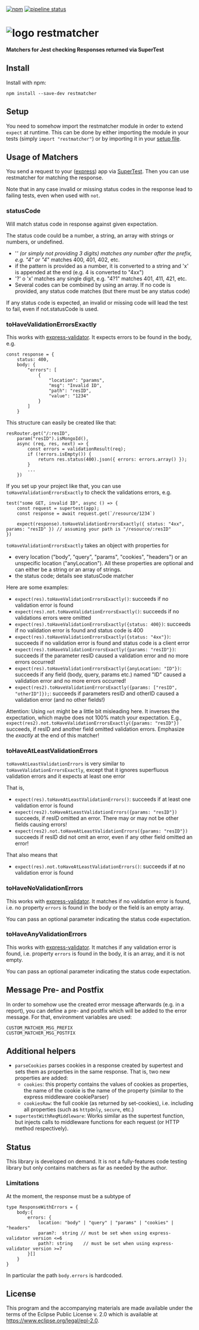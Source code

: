 [![npm](https://img.shields.io/npm/v/restmatcher)](https://www.npmjs.com/package/restmatcher) 
[![pipeline status](https://gitlab.bht-berlin.de/nodepackages/restmatcher/badges/main/pipeline.svg)](https://gitlab.bht-berlin.de/nodepackagesrestmatcher/pipelines/latest)

# ![logo](https://gitlab.bht-berlin.de/nodepackages/restmatcher/-/raw/main/logo.png) restmatcher
**Matchers for Jest checking Responses returned via SuperTest**


## Install

Install with npm:

```
npm install --save-dev restmatcher
```

## Setup

You need to somehow import the restmatcher module in order to extend `expect` at runtime. This can be done by either importing the module in your tests (simply `import "restmatcher"`) or by importing it in your [setup file](https://jestjs.io/docs/en/configuration.html#setupfilesafterenv-array).

## Usage of Matchers

You send a request to your ([express](https://expressjs.com/  )) app via [SuperTest](https://github.com/visionmedia/supertest). Then you can use restmatcher for matching the response.

Note that in any case invalid or missing status codes in the response lead to failing tests,
even when used with `not`.

### statusCode

Will match status code in response against given expectation.

The status code could be a number, a string, an array with strings or numbers, or undefined.
- '*' (or simply not providing 3 digits) matches any number after the prefix, e.g. "4" or "4*" matches 400, 401, 402, etc.
- if the pattern is provided as a number, it is converted to a string and 'x' is appended at the end (e.g. 4 is converted to "4xx")
- '?' o 'x' matches any single digit, e.g. "4?1" matches 401, 411, 421, etc.
- Several codes can be combined by using an array. 
If no code is provided, any status code matches (but there must be any status code)

If any status code is expected, an invalid or missing code will lead the test to fail, even if not.statusCode is used.

### toHaveValidationErrorsExactly

This works with [express-validator](https://express-validator.github.io/docs/). It expects errors to be found in the body, e.g.

```
const response = {
    status: 400,
    body: {
        "errors": [
            {
                "location": "params",
                "msg": "Invalid ID",
                "path": "resID",
                "value": "1234"
            }
        ]
    }
```

This structure can easily be created like that:

```
resRouter.get("/:resID",
    param("resID").isMongoId(),
    async (req, res, next) => {
        const errors = validationResult(req);
        if (!errors.isEmpty()) {
            return res.status(400).json({ errors: errors.array() });
        }
        ...
    })
```

If you set up your project like that, you can use `toHaveValidationErrorsExactly` to check the validations errors, e.g.

```
test("some GET, invalid ID", async () => {
    const request = supertest(app);
    const response = await request.get(`/resource/1234`)

    expect(response).toHaveValidationErrorsExactly({ status: "4xx", params: "resID" }) // assuming your path is "/resource/:resID"
})
```

`toHaveValidationErrorsExactly` takes an object with properties for

- every location ("body", "query", "params", "cookies", "headers") or an unspecific location ("anyLocation"). All these properties are optional and can either be a string or an array of strings. 
- the status code; details see statusCode matcher


Here are some examples: 

- `expect(res).toHaveValidationErrorsExactly()`:   succeeds if no validation error is found
- `expect(res).not.toHaveValidationErrorsExactly()`:  succeeds if no validations errors were omitted
- `expect(res).toHaveValidationErrorsExactly({status: 400})`:  succeeds if no validation error is found and status code is 400
- `expect(res).toHaveValidationErrorsExactly({status: "4xx"})`:  succeeds if no validation error is found and status code is a client error
- `expect(res).toHaveValidationErrorsExactly({params: "resID"})`:  succeeds if the parameter resID caused a validation error and no more errors occurred!
- `expect(res).toHaveValidationErrorsExactly({anyLocation: "ID"})`:  succeeds if any field (body, query, params etc.) named "ID" caused a validation error  and no more errors occurred!
- `expect(res2).toHaveValidationErrorsExactly({params: ["resID", "otherID"]});`: succeeds if parameters resID and otherID caused a validation error (and no other fields!)

Attention: Using `not` might be a little bit misleading here. It inverses the expectation, which maybe does not 100% match your expectation. E.g., `expect(res2).not.toHaveValidationErrorsExactly({params: "resID"})` succeeds, if resID and another field omitted validation errors. Emphasize the *exactly* at the end of this matcher!


### toHaveAtLeastValidationErrors

`toHaveAtLeastValidationErrors` is very similar to `toHaveValidationErrorsExactly`, except that it ignores superfluous validation errors and it expects at least one error

That is, 
- `expect(res).toHaveAtLeastValidationErrors()`:  succeeds if at least one validation error is found
- `expect(res2).toHaveAtLeastValidationErrors({params: "resID"})` succeeds, if resID omitted an error. There may or may not be other fields causing errors!
- `expect(res2).not.toHaveAtLeastValidationErrors({params: "resID"})` succeeds if resID did not omit an error, even if any other field omitted an error!

That also means that
- `expect(res).not.toHaveAtLeastValidationErrors()`:  succeeds if at no validation error is found

### toHaveNoValidationErrors

This works with [express-validator](https://express-validator.github.io/docs/).
It matches if no validation error is found, i.e. no property `errors` is found in the body or the field is an empty array.

You can pass an optional parameter indicating the status code expectation.


### toHaveAnyValidationErrors

This works with [express-validator](https://express-validator.github.io/docs/).
It matches if any validation error is found, i.e. property `errors` is found in the body, it is an array, and it is not empty.

You can pass an optional parameter indicating the status code expectation.

## Message Pre- and Postfix

In order to somehow use the created error message afterwards (e.g. in a report), 
you can define a pre- and postfix which will be added to the error message. 
For that, environment variables are used:

```
CUSTOM_MATCHER_MSG_PREFIX
CUSTOM_MATCHER_MSG_POSTFIX
```

## Additional helpers

- `parseCookies` parses cookies in a response created by supertest and sets them as properties in the same response. That is, two new properties are added:
    - `cookies`: this property contains the values of cookies as properties,
       the name of the cookie is the name of the property (similar to the express middleware cookieParser)
    - `cookiesRaw`: the full cookie (as returned by set-cookies), i.e. including all properties (such as `httpOnly`, `secure`, etc.)
- `supertestWithReqMiddleware`: Works similar as the supertest function, but injects calls to middleware functions for each request
  (or HTTP method respectively).

## Status

This library is developed on demand. It is not a fully-features code testing library but only contains matchers as far as needed by the author.

### Limitations

At the moment, the response must be a subtype of 

```
type ResponseWithErrors = {
    body:{
        errors: {
            location: "body" | "query" | "params" | "cookies" | "headers"
            param?:  string // must be set when using express-validator version <=6
            path?: string    // must be set when using express-validator version >=7
        }[]
    }
}
```

In particular the path `body.errors` is hardcoded.

## License

This program and the accompanying materials are made available under the terms of the Eclipse Public License v. 2.0 which is available at https://www.eclipse.org/legal/epl-2.0.